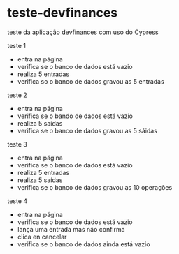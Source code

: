 # teste-devfinances
teste da aplicação devfinances com uso do Cypress

teste 1 
- entra na página
- verifica se o banco de dados está vazio
- realiza 5 entradas
- verifica so o banco de dados gravou as 5 entradas

teste 2
- entra na página
- verifica se o bando de dados está vazio
- realiza 5 saídas
- verifica se o banco de dados gravou as 5 sáidas

teste 3

- entra na página
- verifica se o banco de dados está vazio
- realiza 5 entradas
- realiza 5 saídas
- verifica se o banco de dados gravou as 10 operações

teste 4
- entra na página
- verifica se o banco de dados está vazio
- lança uma entrada mas não confirma
- clica en cancelar
- verifica se o banco de dados ainda está vazio



